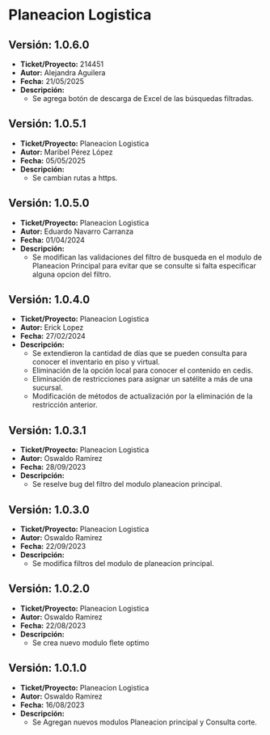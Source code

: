 # Planeacion Logistica

## Versión: 1.0.6.0
- __Ticket/Proyecto:__ 214451
- __Autor:__ Alejandra Aguilera
- __Fecha:__ 21/05/2025
- __Descripción:__
  - Se agrega botón de descarga de Excel de las búsquedas filtradas.

## Versión: 1.0.5.1
- __Ticket/Proyecto:__ Planeacion Logistica
- __Autor:__ Maribel Pérez López
- __Fecha:__ 05/05/2025
- __Descripción:__
  - Se cambian rutas a https.

## Versión: 1.0.5.0
- __Ticket/Proyecto:__ Planeacion Logistica
- __Autor:__ Eduardo Navarro Carranza
- __Fecha:__ 01/04/2024
- __Descripción:__
  - Se modifican las validaciones del filtro de busqueda en el modulo de Planeacion Principal para evitar que se consulte si falta especificar alguna opcion del filtro.

## Versión: 1.0.4.0
- __Ticket/Proyecto:__ Planeacion Logistica
- __Autor:__ Erick Lopez
- __Fecha:__ 27/02/2024
- __Descripción:__
  - Se extendieron la cantidad de días que se pueden consulta para conocer el inventario en piso y virtual.
  - Eliminación de la opción local para conocer el contenido en cedis.
  - Eliminación de restricciones para asignar un satélite a más de una sucursal.
  - Modificación de métodos de actualización por la eliminación de la restricción anterior.
  
## Versión: 1.0.3.1
- __Ticket/Proyecto:__ Planeacion Logistica
- __Autor:__ Oswaldo Ramirez
- __Fecha:__ 28/09/2023
- __Descripción:__
  - Se reselve bug del filtro del modulo planeacion principal.

## Versión: 1.0.3.0
- __Ticket/Proyecto:__ Planeacion Logistica
- __Autor:__ Oswaldo Ramirez
- __Fecha:__ 22/09/2023
- __Descripción:__
  - Se modifica filtros del modulo de planeacion principal.
  
## Versión: 1.0.2.0
- __Ticket/Proyecto:__ Planeacion Logistica
- __Autor:__ Oswaldo Ramirez
- __Fecha:__ 22/08/2023
- __Descripción:__
  - Se crea nuevo modulo flete optimo

## Versión: 1.0.1.0
- __Ticket/Proyecto:__ Planeacion Logistica
- __Autor:__ Oswaldo Ramirez
- __Fecha:__ 16/08/2023
- __Descripción:__
  - Se Agregan nuevos modulos Planeacion principal y Consulta corte.
 

